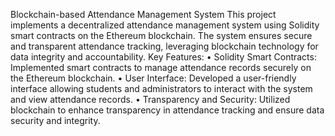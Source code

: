 Blockchain-based Attendance Management System
This project implements a decentralized attendance management system using Solidity smart contracts on the Ethereum blockchain. The system ensures secure and transparent attendance tracking, leveraging blockchain technology for data integrity and accountability.
Key Features:
•	Solidity Smart Contracts: Implemented smart contracts to manage attendance records securely on the Ethereum blockchain.
•	User Interface: Developed a user-friendly interface allowing students and administrators to interact with the system and view attendance records.
•	Transparency and Security: Utilized blockchain to enhance transparency in attendance tracking and ensure data security and integrity.
